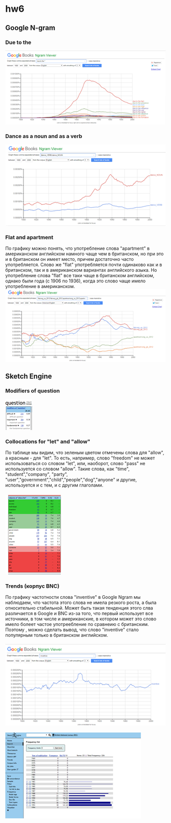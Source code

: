 # hw6
## Google N-gram
### Due to the 
![](https://github.com/aaalexxxandra/hw6/blob/master/due%20to%20the.png)
### Dance as a noun and as a verb 
![](https://github.com/aaalexxxandra/hw6/blob/master/dance.png)
### Flat and apartment 
 По графику можно понять, что употребление слова "apartment" в американском английском намного чаще чем в британском, но при это и в британском он имеет место, причем достаточно часто употребляется. Слово же "flat" употребляется почти одинаково как и в британском, так и в американском вариантах английского азыка. Но употребление слова "flat" все таки чаще в британском английском, однако были года (с 1906 по 1936), когда это слово чаще имело употребление в американском. 
![](https://github.com/aaalexxxandra/hw6/blob/master/flat%2C%20apartament.png)

## Sketch Engine
### Modifiers of question
![](https://github.com/aaalexxxandra/hw6/blob/master/question.png)
### Collocations for "let" and "allow"
По таблице мы видим, что зеленым цветом отмечены слова для "allow", а красным - для "let". То есть, например, слово "freedom" не может использоваться со словом "let", или, наоборот, слово "pass" не используется со словом "allow". Такие слова, как "time", "student","company", "party", "user","government","child","people","dog","anyone" и другие, используется и с тем, и с другим глаголами. 
### ![](https://github.com/aaalexxxandra/hw6/blob/master/allow%20let.png)
### Trends (корпус BNC)
По графику частотности слова "inventive" в Google Ngram мы наблюдаем, что частота этого слова не имела резкого роста, а была относительно стабильной. Может быть такая тенденция этого слва различается в Google и BNC из-за того, что первый использует все источники, в том числе и американские, в котором может это слово имело болеет частое употреебление по сравнеию с британским. Поэтому , можно сделать вывод, что слово "inventive" стало популярным только в британском английском. 
#### ![](https://github.com/aaalexxxandra/hw6/blob/master/inv1.png)
![](https://github.com/aaalexxxandra/hw6/blob/master/inv2.png)

